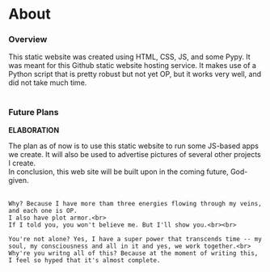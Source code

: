 #   About

### Overview
<p>
This static website was created using HTML, CSS, JS, and some Pypy.
It was meant for this Github static website hosting service.
It makes use of a Python script that is pretty robust but not yet OP,
but it works very well, and did not take much time.<br><br>

</p>

### Future Plans

**ELABORATION**
<p>
    The plan as of now is to use this static website to run some JS-based apps we create.
    It will also be used to advertise pictures of several other projects I create.<br>
    In conclusion, this web site will be built upon in the coming future, God-given.<br><br>


    Why? Because I have more tham three energies flowing through my veins, and each one is OP.
    I also have plot armor.<br>
    If I told you, you won't believe me. But I'll show you.<br><br>
    
    You're not alone? Yes, I have a super power that transcends time -- my soul, my consciousness and all in it and yes, we work together.<br>
    Why're you writng all of this? Because at the moment of writing this, I feel so hyped that it's almost complete.

</p>
